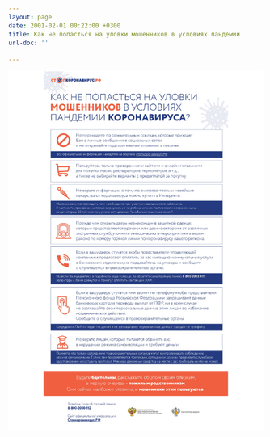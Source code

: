 ```yaml
---
layout: page
date: 2001-02-01 00:22:00 +0300
title: Как не попасться на уловки мошенников в условиях пандемии
url-doc: ''

---
```

![](/uploads/covid19-moshenniki_2.jpg)